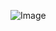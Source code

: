 
![Image](https://user-images.githubusercontent.com/94179626/143050348-bb153a89-e714-495f-971a-ed23ee27df52.jpeg)
